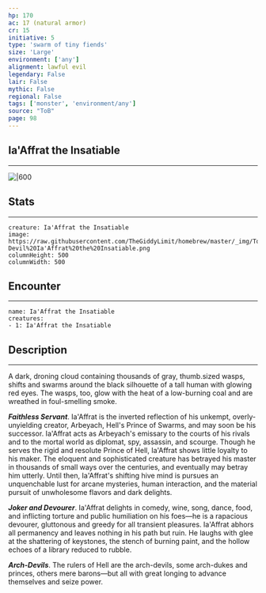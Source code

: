 ```yaml
---
hp: 170
ac: 17 (natural armor)
cr: 15
initiative: 5
type: 'swarm of tiny fiends'    
size: 'Large'
environment: ['any']
alignment: lawful evil
legendary: False
lair: False
mythic: False
regional: False
tags: ['monster', 'environment/any']
source: "ToB"
page: 98
---
```


## Ia'Affrat the Insatiable
---

![|600](https://raw.githubusercontent.com/TheGiddyLimit/homebrew/master/_img/ToB/Ia'Affrat%20the%20Insatiable.webp)

## Stats
---

```statblock
creature: Ia'Affrat the Insatiable
image: https://raw.githubusercontent.com/TheGiddyLimit/homebrew/master/_img/ToB/token/Arch-Devil%20Ia'Affrat%20the%20Insatiable.png
columnHeight: 500
columnWidth: 500
```

## Encounter
---

```encounter-table
name: Ia'Affrat the Insatiable
creatures:
- 1: Ia'Affrat the Insatiable
```

## Description
---
A dark, droning cloud containing thousands of gray, thumb.sized wasps, shifts and swarms around the black silhouette of a tall human with glowing red eyes. The wasps, too, glow with the heat of a low-burning coal and are wreathed in foul-smelling smoke.

**_Faithless Servant_**. Ia'Affrat is the inverted reflection of his unkempt, overly-unyielding creator, Arbeyach, Hell's Prince of Swarms, and may soon be his successor. Ia'Affrat acts as Arbeyach's emissary to the courts of his rivals and to the mortal world as diplomat, spy, assassin, and scourge. Though he serves the rigid and resolute Prince of Hell, Ia'Affrat shows little loyalty to his maker. The eloquent and sophisticated creature has betrayed his master in thousands of small ways over the centuries, and eventually may betray him utterly. Until then, Ia'Affrat's shifting hive mind is pursues an unquenchable lust for arcane mysteries, human interaction, and the material pursuit of unwholesome flavors and dark delights.

**_Joker and Devourer_**. Ia'Affrat delights in comedy, wine, song, dance, food, and inflicting torture and public humiliation on his foes—he is a rapacious devourer, gluttonous and greedy for all transient pleasures. Ia'Affrat abhors all permanency and leaves nothing in his path but ruin. He laughs with glee at the shattering of keystones, the stench of burning paint, and the hollow echoes of a library reduced to rubble.

**_Arch-Devils_**. The rulers of Hell are the arch-devils, some arch-dukes and princes, others mere barons—but all with great longing to advance themselves and seize power.





